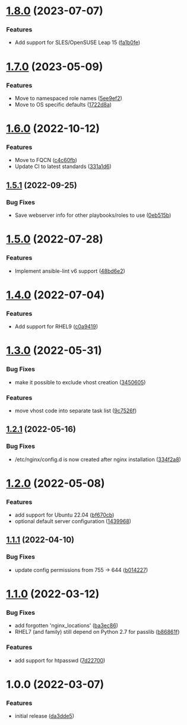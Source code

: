 # [1.8.0](https://github.com/de-it-krachten/ansible-role-nginx/compare/v1.7.0...v1.8.0) (2023-07-07)


### Features

* Add support for SLES/OpenSUSE Leap 15 ([fa1b0fe](https://github.com/de-it-krachten/ansible-role-nginx/commit/fa1b0fe5e9fbeecfaa9ddb4bcf269830a9e9fc84))

# [1.7.0](https://github.com/de-it-krachten/ansible-role-nginx/compare/v1.6.0...v1.7.0) (2023-05-09)


### Features

* Move to namespaced role names ([5ee9ef2](https://github.com/de-it-krachten/ansible-role-nginx/commit/5ee9ef2d58f244ab42f95d9bb818aa3aad2cb1ea))
* Move to OS specific defaults ([1722d8a](https://github.com/de-it-krachten/ansible-role-nginx/commit/1722d8a4e2578a0f3966a0df6c0b7f41ca0b28aa))

# [1.6.0](https://github.com/de-it-krachten/ansible-role-nginx/compare/v1.5.1...v1.6.0) (2022-10-12)


### Features

* Move to FQCN ([c4c60fb](https://github.com/de-it-krachten/ansible-role-nginx/commit/c4c60fb071edf56a39cb36b10a89d09d358852e5))
* Update CI to latest standards ([331a1d6](https://github.com/de-it-krachten/ansible-role-nginx/commit/331a1d6037c8de27078c601cdd0bc60dc3fa8b7d))

## [1.5.1](https://github.com/de-it-krachten/ansible-role-nginx/compare/v1.5.0...v1.5.1) (2022-09-25)


### Bug Fixes

* Save webserver info for other playbooks/roles to use ([0eb515b](https://github.com/de-it-krachten/ansible-role-nginx/commit/0eb515b151e289475ec868c5c9303b7afae4e819))

# [1.5.0](https://github.com/de-it-krachten/ansible-role-nginx/compare/v1.4.0...v1.5.0) (2022-07-28)


### Features

* Implement ansible-lint v6 support ([48bd6e2](https://github.com/de-it-krachten/ansible-role-nginx/commit/48bd6e2ed24379d0c60fab8c75361de48ef524e7))

# [1.4.0](https://github.com/de-it-krachten/ansible-role-nginx/compare/v1.3.0...v1.4.0) (2022-07-04)


### Features

* Add support for RHEL9 ([c0a9419](https://github.com/de-it-krachten/ansible-role-nginx/commit/c0a9419397445d5a8bed03509c384134d600dfc1))

# [1.3.0](https://github.com/de-it-krachten/ansible-role-nginx/compare/v1.2.1...v1.3.0) (2022-05-31)


### Bug Fixes

* make it possible to exclude vhost creation ([3450605](https://github.com/de-it-krachten/ansible-role-nginx/commit/34506058c5b65837a76814302dacc7a59b6fb68a))


### Features

* move vhost code into separate task list ([9c7526f](https://github.com/de-it-krachten/ansible-role-nginx/commit/9c7526f93bc21df4845a1fa0a5c94a652e23f0e0))

## [1.2.1](https://github.com/de-it-krachten/ansible-role-nginx/compare/v1.2.0...v1.2.1) (2022-05-16)


### Bug Fixes

* /etc/nginx/config.d is now created after nginx installation ([334f2a8](https://github.com/de-it-krachten/ansible-role-nginx/commit/334f2a8a345a44f2255c2ccce29fbe810b4139b0))

# [1.2.0](https://github.com/de-it-krachten/ansible-role-nginx/compare/v1.1.1...v1.2.0) (2022-05-08)


### Features

* add support for Ubuntu 22.04 ([bf670cb](https://github.com/de-it-krachten/ansible-role-nginx/commit/bf670cb9292ee2789b36756763378e97a9563812))
* optional default server configuration ([1439968](https://github.com/de-it-krachten/ansible-role-nginx/commit/1439968887c2693e092f881d83b3551cb278d4fd))

## [1.1.1](https://github.com/de-it-krachten/ansible-role-nginx/compare/v1.1.0...v1.1.1) (2022-04-10)


### Bug Fixes

* update config permissions from 755 -> 644 ([b014227](https://github.com/de-it-krachten/ansible-role-nginx/commit/b01422796f7b3439386cda40f12904c13ba8a744))

# [1.1.0](https://github.com/de-it-krachten/ansible-role-nginx/compare/v1.0.0...v1.1.0) (2022-03-12)


### Bug Fixes

* add forgotten 'nginx_locations' ([ba3ec86](https://github.com/de-it-krachten/ansible-role-nginx/commit/ba3ec862069f25665afd4b3a08712a74ac5603cc))
* RHEL7 (and family) still depend on Python 2.7 for passlib ([b86861f](https://github.com/de-it-krachten/ansible-role-nginx/commit/b86861f4c09c253900b79044f642092303b8c6e0))


### Features

* add support for htpasswd ([7d22700](https://github.com/de-it-krachten/ansible-role-nginx/commit/7d2270083b5ad6b7c6362f5fe16e49b8ae447e0f))

# 1.0.0 (2022-03-07)


### Features

* initial release ([da3dde5](https://github.com/de-it-krachten/ansible-role-nginx/commit/da3dde5ef53c7e9d07ab02cbc81d3278eeb7d784))
